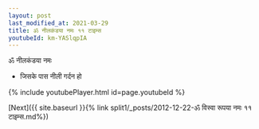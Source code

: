 ```yaml
---
layout: post
last_modified_at: 2021-03-29
title: ॐ नीलकंडया नमः ११ टाइम्स
youtubeId: km-YASlqpIA
---
```

 
 
 ॐ नीलकंडया नमः  
 
 -  जिसके पास नीली गर्दन हो 
 
  
 
  
 
 
 
 
 
 


{% include youtubePlayer.html id=page.youtubeId %}
 
[Next]({{ site.baseurl }}{% link  split1/_posts/2012-12-22-ॐ विस्वा रूपया नमः ११ टाइम्स.md%})
 
